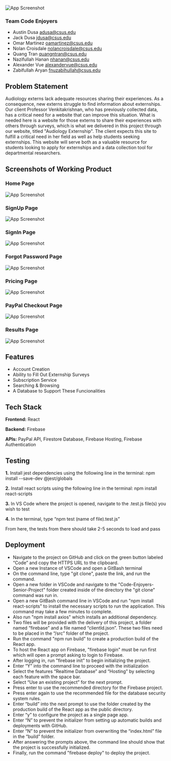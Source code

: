 ![App Screenshot](src/images/AudiologyExternshipLogo.png)

### Team Code Enjoyers
- Austin Dusa         adusa@csus.edu
- Jack Dusa           jdusa@csus.edu
- Omar Martinez       oamartinez@csus.edu
- Nolan Croisdale     nolancroisdale@csus.edu
- Quang Tran          quangntran@csus.edu
- Nazifullah Hanan    nhanan@csus.edu
- Alexander Vue       alexandervue@csus.edu
- Zabifullah Aryan    fnuzabihullah@csus.edu

## Problem Statement

Audiology externs lack adequate resources sharing their experiences. As a consequence, new externs struggle to find information about externships. Our client Professor Venkitakrishnan, who has previously collected data, has a critical need for a website that can improve this situation. What is needed here is a website for those externs to share their experiences with others through surveys, which is what we delivered in this project through our website, titled "Audiology Externship". The client expects this site to fulfill a critical need in her field as well as help students seeking externships. This website will serve both as a valuable resource for students looking to apply for externships and a data collection tool for departmental researchers. 



## Screenshots of Working Product

### Home Page

![App Screenshot](src/images/HomePage.JPG)


### SignUp Page

![App Screenshot](src/images/SignUpScreen.JPG)


### SignIn Page

![App Screenshot](src/images/LogInScreen.JPG)


### Forgot Password Page

![App Screenshot](src/images/ForgotPasswordPage.JPG)


### Pricing Page

![App Screenshot](src/images/PricingPage.JPG)


### PayPal Checkout Page

![App Screenshot](src/images/PayPalCheckoutPage.JPG)


### Results Page

![App Screenshot](src/images/ResultsPage.JPG)


## Features

- Account Creation
- Ability to Fill Out Externship Surveys
- Subscription Service
- Searching & Browsing
- A Database to Support These Funcionalities


## Tech Stack

**Frontend:** React

**Backend:**  Firebase

**APIs:** PayPal API, Firestore Database, Firebase Hosting, Firebase Authentication

## Testing

**1.** Install jest dependencies using the following line in the terminal: npm install --save-dev @jest/globals

**2.** Install react scripts using the following line in the terminal: npm install react-scripts

**3.** In VS Code where the project is opened, navigate to the .test.js file(s) you wish to test

**4.** In the terminal, type “npm test (name of file).test.js”

From here, the tests from there should take 2-5 seconds to load and pass

## Deployment

- Navigate to the project on GitHub and click on the green button labeled “Code” and copy the HTTPS URL to the clipboard.
- Open a new Instance of VSCode and open a GitBash terminal
- On the command line, type "git clone", paste the link, and run the command.
- Open a new folder in VSCode and navigate to the "Code-Enjoyers-Senior-Project" folder created inside of the directory the "git clone" command was run in.
- Open a new GitBash command line in VSCode and run "npm install react-scripts" to install the necessary scripts to run the application. This command may take a few minutes to complete.
- Also run "npm install axios" which installs an additional dependency.
- Two files will be provided with the delivery of this project, a folder named “firebase” and a file named “clientId.json”. These two files need to be placed in the “/src” folder of the project.
- Run the command "npm run build" to create a production build of the React app.
- To host the React app on Firebase, "firebase login" must be run first which will open a prompt asking to login to Firebase.
- After logging in, run "firebase init" to begin initializing the project.
- Enter “Y” into the command line to proceed with the initialization
- Select the features “Realtime Database” and “Hosting” by selecting each feature with the space bar.
- Select “Use an existing project” for the next prompt.
- Press enter to use the recommended directory for the Firebase project.
- Press enter again to use the recommended file for the database security system rules.
- Enter “build” into the next prompt to use the folder created by the production build of the React app as the public directory.
- Enter “y” to configure the project as a single page app.
- Enter “N” to prevent the initializer from setting up automatic builds and deployments with GitHub.
- Enter “N” to prevent the initializer from overwriting the “index.html” file in the “build” folder.
- After answering the prompts above, the command line should show that the project is successfully initialized.
- Finally, run the command "firebase deploy" to deploy the project.
